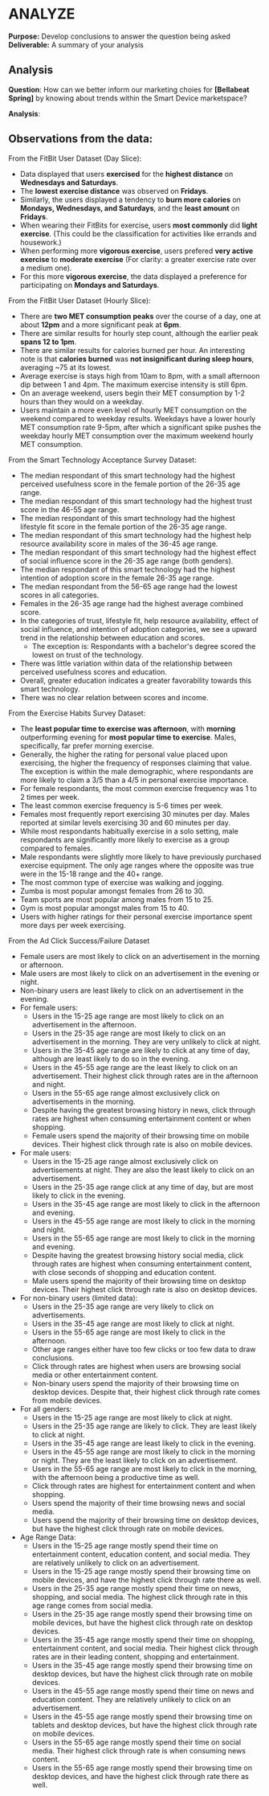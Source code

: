 # ANALYZE
**Purpose:** Develop conclusions to answer the question being asked \
**Deliverable:** A summary of your analysis

## Analysis
**Question**: How can we better inform our marketing choies for **[Bellabeat Spring]** by knowing about trends within the Smart Device marketspace?

**Analysis**:



## Observations from the data:

From the FitBit User Dataset (Day Slice):
- Data displayed that users **exercised** for the **highest distance** on **Wednesdays and Saturdays**.
- The **lowest exercise distance** was observed on **Fridays**.
- Similarly, the users displayed a tendency to **burn more calories** on **Mondays, Wednesdays, and Saturdays**, and the **least amount** on **Fridays**.
- When wearing their FitBits for exercise, users **most commonly** did **light exercise**.  (This could be the classification for activities like errands and housework.)
- When performing more **vigorous exercise**, users prefered **very active exercise** to **moderate exercise** (For clarity: a greater exercise rate over a medium one).
- For this more **vigorous exercise**, the data displayed a preference for participating on **Mondays and Saturdays**.

From the FitBit User Dataset (Hourly Slice):
- There are **two MET consumption peaks** over the course of a day, one at about **12pm** and a more significant peak at **6pm**.
- There are similar results for hourly step count, although the earlier peak **spans 12 to 1pm**.
- There are similar results for calories burned per hour.  An interesting note is that **calories burned** was **not insignificant during sleep hours**, averaging ~75 at its lowest.
- Average exercise is stays high from 10am to 8pm, with a small afternoon dip between 1 and 4pm.  The maximum exercise intensity is still 6pm.
- On an average weekend, users begin their MET consumption by 1-2 hours than they would on a weekday.
- Users maintain a more even level of hourly MET consumption on the weekend compared to weekday results.  Weekdays have a lower hourly MET consumption rate 9-5pm, after which a significant spike pushes the weekday hourly MET consumption over the maximum weekend hourly MET consumption.

From the Smart Technology Acceptance Survey Dataset:
- The median respondant of this smart technology had the highest perceived usefulness score in the female portion of the 26-35 age range.
- The median respondant of this smart technology had the highest trust score in the 46-55 age range.
- The median respondant of this smart technology had the highest lifestyle fit score in the female portion of the 26-35 age range.
- The median respondant of this smart technology had the highest help resource availability score in males of the 36-45 age range.
- The median respondant of this smart technology had the highest effect of social influence score in the 26-35 age range (both genders).
- The median respondant of this smart technology had the highest intention of adoption score in the female 26-35 age range.
- The median respondant from the 56-65 age range had the lowest scores in all categories.
- Females in the 26-35 age range had the highest average combined score.
- In the categories of trust, lifestyle fit, help resource availability, effect of social influence, and intention of adoption categories, we see a upward trend in the relationship between education and scores.
  - The exception is: Respondants with a bachelor's degree scored the lowest on trust of the technology.
- There was little variation within data of the relationship between perceived usefulness scores and education.
- Overall, greater education indicates a greater favorability towards this smart technology.
- There was no clear relation between scores and income.

From the Exercise Habits Survey Dataset:
- The **least popular time to exercise was afternoon**, with **morning** outperforming evening for **most popular time to exercise**.  Males, specifically, far prefer morning exercise.
- Generally, the higher the rating for personal value placed upon exercising, the higher the frequency of responses claiming that value.  The exception is within the male demographic, where respondants are more likely to claim a 3/5 than a 4/5 in personal exercise importance.
- For female respondants, the most common exercise frequency was 1 to 2 times per week.
- The least common exercise frequency is 5-6 times per week.
- Females most frequently report exercising 30 minutes per day.  Males reported at similar levels exercising 30 and 60 minutes per day.
- While most respondants habitually exercise in a solo setting, male respondants are significantly more likely to exercise as a group compared to females.
- Male respondants were slightly more likely to have previously purchased exercise equipment.  The only age ranges where the opposite was true were in the 15-18 range and the 40+ range.
- The most common type of exercise was walking and jogging.
- Zumba is most popular amongst females from 26 to 30.
- Team sports are most popular among males from 15 to 25.
- Gym is most popular amongst males from 15 to 40.
- Users with higher ratings for their personal exercise importance spent more days per week exercising.

From the Ad Click Success/Failure Dataset
- Female users are most likely to click on an advertisement in the morning or afternoon.
- Male users are most likely to click on an advertisement in the evening or night.
- Non-binary users are least likely to click on an advertisement in the evening.
- For female users:
  - Users in the 15-25 age range are most likely to click on an advertisement in the afternoon.
  - Users in the 25-35 age range are most likely to click on an advertisement in the morning.  They are very unlikely to click at night.
  - Users in the 35-45 age range are likely to click at any time of day, although are least likely to do so in the evening.
  - Users in the 45-55 age range are the least likely to click on an advertisement. Their highest click through rates are in the afternoon and night.
  - Users in the 55-65 age range almost exclusively click on advertisements in the morning.
  - Despite having the greatest browsing history in news, click through rates are highest when consuming entertainment content or when shopping.
  - Female users spend the majority of their browsing time on mobile devices.  Their highest click through rate is also on mobile devices.
- For male users:
  - Users in the 15-25 age range almost exclusively click on advertisements at night.  They are also the least likely to click on an advertisement.
  - Users in the 25-35 age range click at any time of day, but are most likely to click in the evening.
  - Users in the 35-45 age range are most likely to click in the afternoon and evening.
  - Users in the 45-55 age range are most likely to click in the morning and night.
  - Users in the 55-65 age range are most likely to click in the morning and evening.
  - Despite having the greatest browsing history social media, click through rates are highest when consuming entertainment content, with close seconds of shopping and education content.
  - Male users spend the majority of their browsing time on desktop devices.  Their highest click through rate is also on desktop devices.
- For non-binary users (limited data):
  - Users in the 25-35 age range are very likely to click on advertisements.
  - Users in the 35-45 age range are most likely to click at night.
  - Users in the 55-65 age range are most likely to click in the afternoon.
  - Other age ranges either have too few clicks or too few data to draw conclusions.
  - Click through rates are highest when users are browsing social media or other entertainment content.
  - Non-binary users spend the majority of their browsing time on desktop devices.  Despite that, their highest click through rate comes from mobile devices.
- For all genders:
  - Users in the 15-25 age range are most likely to click at night.
  - Users in the 25-35 age range are likely to click.  They are least likely to click at night.
  - Users in the 35-45 age range are least likely to click in the evening.
  - Users in the 45-55 age range are most likely to click in the morning or night.  They are the least likely to click on an advertisement.
  - Users in the 55-65 age range are most likely to click in the morning, with the afternoon being a productive time as well.
  - Click through rates are highest for entertainment content and when shopping.
  - Users spend the majority of their time browsing news and social media.
  - Users spend the majority of their browsing time on desktop devices, but have the highest click through rate on mobile devices.
- Age Range Data:
  - Users in the 15-25 age range mostly spend their time on entertainment content, education content, and social media.  They are relatively unlikely to click on an advertisement.
  - Users in the 15-25 age range mostly spend their browsing time on mobile devices, and have the highest click through rate there as well.
  - Users in the 25-35 age range mostly spend their time on news, shopping, and social media.  The highest click through rate in this age range comes from social media.
  - Users in the 25-35 age range mostly spend their browsing time on mobile devices, but have the highest click through rate on desktop devices.
  - Users in the 35-45 age range mostly spend their time on shopping, entertainment content, and social media.  Their highest click through rates are in their leading content, shopping and entertainment.
  - Users in the 35-45 age range mostly spend their browsing time on desktop devices, but have the highest click through rate on mobile devices.
  - Users in the 45-55 age range mostly spend their time on news and education content.  They are relatively unlikely to click on an advertisement.
  - Users in the 45-55 age range mostly spend their browsing time on tablets and desktop devices, but have the highest click through rate on mobile devices.
  - Users in the 55-65 age range mostly spend their time on social media.  Their highest click through rate is when consuming news content.
  - Users in the 55-65 age range mostly spend their browsing time on desktop devices, and have the highest click through rate there as well.

